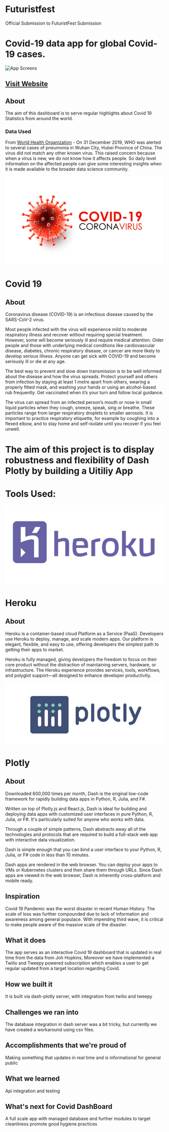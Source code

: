 # Futuristfest
Official Submission to FuturistFest Submission
# Covid-19 data app for global Covid-19 cases.
![App Screens](assets/images/covid19-plotly-dashboard.herokuapp.gif "App Screens")
## <a href="https://covid19-plotly-dashboard.herokuapp.com/">Visit Website</a>
## About
The aim of this dashboard is to serve regular highlights about Covid 19 Statistics from around the world.
### Data Used
From [World Health Organization](https://www.who.int/emergencies/diseases/novel-coronavirus-2019) - On 31 December 2019, WHO was alerted to several cases of pneumonia in Wuhan City, Hubei Province of China. The virus did not match any other known virus. This raised concern because when a virus is new, we do not know how it affects people.
So daily level information on the affected people can give some interesting insights when it is made available to the broader data science community.


![Covid Icon](assets/images/covid_19.jpg "Covid Icon")
# Covid 19
## About
Coronavirus disease (COVID-19) is an infectious disease caused by the SARS-CoV-2 virus.

Most people infected with the virus will experience mild to moderate respiratory illness and recover without requiring special treatment. However, some will become seriously ill and require medical attention. Older people and those with underlying medical conditions like cardiovascular disease, diabetes, chronic respiratory disease, or cancer are more likely to develop serious illness. Anyone can get sick with COVID-19 and become seriously ill or die at any age. 

The best way to prevent and slow down transmission is to be well informed about the disease and how the virus spreads. Protect yourself and others from infection by staying at least 1 metre apart from others, wearing a properly fitted mask, and washing your hands or using an alcohol-based rub frequently. Get vaccinated when it’s your turn and follow local guidance.

The virus can spread from an infected person’s mouth or nose in small liquid particles when they cough, sneeze, speak, sing or breathe. These particles range from larger respiratory droplets to smaller aerosols. It is important to practice respiratory etiquette, for example by coughing into a flexed elbow, and to stay home and self-isolate until you recover if you feel unwell.

# The aim of this project is to display robustness and flexibility of Dash Plotly by building a Uitiliy App

# Tools Used:
![Heroku Icon](assets/images/heroku_logo.png "Heroku Icon")
# Heroku
## About
Heroku is a container-based cloud Platform as a Service (PaaS). Developers use Heroku to deploy, manage, and scale modern apps. Our platform is elegant, flexible, and easy to use, offering developers the simplest path to getting their apps to market.

Heroku is fully managed, giving developers the freedom to focus on their core product without the distraction of maintaining servers, hardware, or infrastructure. The Heroku experience provides services, tools, workflows, and polyglot support—all designed to enhance developer productivity.

![Plotly Icon](assets/images/plotly_icon.png "Plotly Icon")
# Plotly
## About
Downloaded 600,000 times per month, Dash is the original low-code framework for rapidly building data apps in Python, R, Julia, and F#.

Written on top of Plotly.js and React.js, Dash is ideal for building and deploying data apps with customized user interfaces in pure Python, R, Julia, or F#. It's particularly suited for anyone who works with data.

Through a couple of simple patterns, Dash abstracts away all of the technologies and protocols that are required to build a full-stack web app with interactive data visualization.

Dash is simple enough that you can bind a user interface to your Python, R, Julia, or F# code in less than 10 minutes.

Dash apps are rendered in the web browser. You can deploy your apps to VMs or Kubernetes clusters and then share them through URLs. Since Dash apps are viewed in the web browser, Dash is inherently cross-platform and mobile ready.

## Inspiration
Covid 19 Pandemic was the worst disaster in recent Human History. The scale of loss was further compounded due to lack of information and awareness among general populace.
 With impending third wave, it is critical to make people aware of the massive scale of the disaster. 

## What it does
The app serves as an interactive Covid 19 dashboard that is updated in real time from the data from Joh Hopkins, Moreover we have implemented a Twilio and Tweepy powered subscription which enables a user to get regular updated from a target location regarding Covid.

## How we built it
It is built via dash-plotly server, with integration from twilio and tweepy

## Challenges we ran into
The database integration in dash server was a bit tricky, but currently we have created a workaround using csv files.

## Accomplishments that we're proud of
Making something that updates in real time and is informational for general public

## What we learned
Api integration and testing

## What's next for Covid DashBoard
A full scale app with managed database and further modules to target cleanliness promote good hygiene practices 

